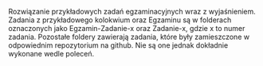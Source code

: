 Rozwiązanie przykładowych zadań egzaminacyjnych wraz z wyjaśnieniem. 
Zadania z przykładowego kolokwium oraz Egzaminu są w folderach oznaczonych jako Egzamin-Zadanie-x oraz Zadanie-x, gdzie x to numer zadania. 
Pozostałe foldery zawierają zadania, które były zamieszczone w odpowiednim repozytorium na github. Nie są one jednak dokładnie wykonane wedle poleceń. 
